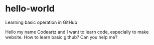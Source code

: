 # hello-world
Learning basic operation in GitHub

Hello my name Codeartz and I want to learn code, especially to make website.
How to learn basic github? Can you help me?
